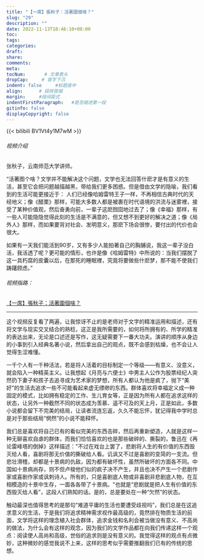 ```yaml
---
title: "【一席】張秋子：活著圖個啥？"
slug: "29"
description: ""
date: 2022-11-13T10:46:10+08:00
toc: 
tags: 
categories:
draft: 
share:
comments:
meta: 
tocNum:       # 文章表头
dropCap:     # 首字下沉
indent: false     #标题居中
align:      # 段排首缩
margin:     #段间距式
indentFirstParagraph:   #是否缩进第一段
gitinfo: false
displayCopyright: false
---
```


{{< bilibili BV1Vt4y1M7wM >}}

<!-- {{< youtube X88qP0s1OI4 >}} -->

<!-- <div align=center class="aspect-ratio">
<iframe src="//player.bilibili.com/player.html?aid=987163771&bvid=BV1Vt4y1M7wM&cid=879091937&page=1" scrolling="no" border="0" frameborder="no" framespacing="0" allowfullscreen="true"> </iframe>
</div> -->

###### 视频介绍

张秋子，云南师范大学讲师。

“活著图个啥？文学并不能解决这个问题，文学也无法回答什麽才是有意义的生活，甚至它会把问题越描越黑，带给我们更多困惑。但是借由文学的隐喻，我们看到的生活可能更接近于：
人们已经像哈姆雷特王子一样，不再相信古典时代的天经地义；像《醋栗》那样，可能大多数人都是被裹在时代语境的洪流与迷雾裡，接受了某种价值观，然后奋勇向前，一辈子这麽囫囵地过去了；像《幸福》那样，有一些人可能隐隐觉得此刻的生活是不满意的，但又想不到更好的解决之道；像《局外人》那样，而如果要背对社会、发明意义，那麽下场会很惨，要付出的代价也会很大。

如果有一天我们能活到90岁，又有多少人能拍著自己的胸脯说，我这一辈子没白活，我活透了呢？更可能的情形，也许是像《哈姆雷特》中所说的：当我们摆脱了这一具朽腐的皮囊以后，在那死的睡眠裡，究竟将要做些什麽梦，那不能不使我们踌躇顾虑。”


###### 视频指路：

[【一席】張秋子：活著圖個啥？](https://www.youtube.com/watch?v=X88qP0s1OI4&ab_channel=%E4%B8%80%E5%B8%ADYiXi)

---

这个视频反复看了两遍，让我惊讶不止的是老师对于文字的精准运用和描述，还有将文学与现实交叉结合的熟稔，这正是我所需要的，如何将所拥有的、所学的精准的表达出来，无论是口述还是写作，这无疑需要下一番大功夫。演讲的顺序从身边的小事到引入经典名著小说，然后拿出自己的观点，既不会感到枯燥，也不会让人觉得生涩难懂。

一千个人有一千种活法，若是将人活着的目标制定一个等级——有意义、没意义，就会陷入一种精英主义。让我想起《月亮与六便士》中男主人公作为股票经纪人突然扔下妻子和孩子去追寻成为艺术家的梦想，所有人都认为他是疯了，抛下“美好”的生活去追求一些不可能看起来虚无缥缈的东西。群体喜欢将幸福定义成一种固定的模式，比如拥有稳定的工作、生儿育女等，正是因为所有人都在追求这样的状态，让另外一种截然不同的状态成为羡慕、遥不可及的天上月，正是如此，多数小说都会留下不完美的结局，让读者流连忘返，久久不能忘怀，犹记得我中学时总是对于那些结局“惘然”的小说不能释怀。

我们总是喜欢将自己已有的看似完美的东西击碎，然后再重新塑造，人就是这样一种无聊喜欢自虐的群体，而我们恰恰喜欢的也是那些破碎的、撕裂的，鲁迅在《再论雷峰塔的倒掉》这样描述："不过在戏台上罢了，悲剧将人生的有价值的东西毁灭给人看，喜剧将那无价值的撕破给人看。讥讽又不过是喜剧的变简的一支流。但悲壮滑稽，却都是十景病的仇敌，因为都有破坏性，虽然所破坏的方面各不同。中国如十景病尚存，则不但卢梭他们似的疯子决不产生，并且也决不产生一个悲剧作家或喜剧作家或讽刺诗人。所有的，只是喜剧底人物或非喜剧非悲剧底人物，在互相模造的十景中生存，一面各各带了十景病。"也就是“悲剧就是把人生有价值的东西毁灭给人看”，这段人们熟知的话。是的，总是要处在一种“欠然”的状态。

触动最深也值得思考的是那句“难道平庸的生活也要遭受歧视吗”，我们总是在这追求意义的生活，于是我们将追求精神需求视作最高级的，竟然排在物质生活的前面，文学将这样的理念植入社会群体，追求金钱和名利会被当做没有意义、不高尚的做法，为什么会有这样的观念，因为我们的文学作品都在向我们传递这样一个观点：阅读使人高尚和高级，世俗的追求则是没有意义的。我觉得这样的观点有点微妙，这种微妙的感觉我说不上来，这样的思考似乎需要推翻我们已有的传统的思想。
